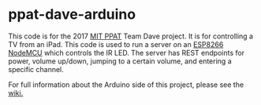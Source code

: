 # ppat-dave-arduino

This code is for the 2017 [MIT PPAT](http://ppat.mit.edu/fall2017/index.html) Team Dave project. It is for controlling a TV from an iPad. This code is used to run a server on an [ESP8266 NodeMCU](https://www.amazon.com/HiLetgo-Internet-Development-Wireless-Micropython/dp/B010O1G1ES/ref=sr_1_4?ie=UTF8&qid=1511196896&sr=8-4&keywords=esp8266+nodemcu) which controls the IR LED. The server has REST endpoints for power, volume up/down, jumping to a certain volume, and entering a specific channel.

For full information about the Arduino side of this project, please see the [wiki.](https://github.com/jrp27/ppat-dave-arduino/wiki)
